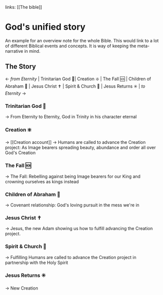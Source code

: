 links: [[The bible]]
# God's unified story
An example for an overview note for the whole Bible. This would link to a lot of different Biblical events and concepts. It is way of keeping the meta-narrative in mind.

## The Story
← *from Eternity* | Trinitarian God 🔼| Creation ❇️ | The Fall 🆘 | Children of Abraham 🕎 | Jesus Christ ✝️ | Spirit & Church 🛐 | Jesus Returns ✳️ | *to Eternity* →

### Trinitarian God 🔼
→ From Eternity to Eternity, God in Trinity in his character eternal

### Creation ❇️
→ [[Creation account]]
→ Humans are called to advance the Creation project: As Image bearers spreading beauty, abundance and order all over God's Creation

### The Fall 🆘
→ The Fall: Rebelling against being Image bearers for our King and crowning ourselves as kings instead

### Children of Abraham 🕎
→ Covenant relationship: God's loving pursuit in the mess we're in

### Jesus Christ ✝️
→ Jesus, the new Adam showing us how to fulfill advancing the Creation project.

### Spirit & Church 🛐
→ Fulfilling Humans are called to advance the Creation project in partnership with the Holy Spirit

### Jesus Returns ✳️
→ New Creation
